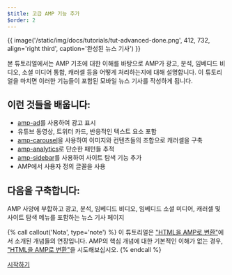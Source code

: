 ```yaml
---
$title: 고급 AMP 기능 추가
$order: 2
---
```


{{ image('/static/img/docs/tutorials/tut-advanced-done.png', 412, 732, align='right third', caption='완성된 뉴스 기사') }}


본 튜토리얼에서는 AMP 기초에 대한 이해를 바탕으로 AMP가 광고, 분석, 임베디드 비디오, 소셜 미디어 통합, 캐러셀 등을 어떻게 처리하는지에 대해 설명합니다. 이 튜토리얼을 마치면 이러한 기능들이 포함된 모바일 뉴스 기사를 작성하게 됩니다.

## 이런 것들을 배웁니다:

- [amp-ad](/docs/reference/components/amp-ad.html)를 사용하여 광고 표시
- 유튜브 동영상, 트위터 카드, 반응적인 텍스트 요소 포함
- [amp-carousel](/docs/reference/components/amp-carousel.html)을 사용하여 이미지와 컨텐츠들의 조합으로 캐러셀을 구축
- [amp-analytics](/docs/reference/components/amp-analytics.html)로 단순한 패턴들 추적
- [amp-sidebar](/docs/reference/components/amp-sidebar.html)를 사용하여 사이트 탐색 기능 추가
- AMP에서 사용자 정의 글꼴을 사용

## 다음을 구축합니다:

AMP 사양에 부합하고 광고, 분석, 임베디드 비디오, 임베디드 소셜 미디어, 캐러셀 및 사이트 탐색 메뉴를 포함하는 뉴스 기사 페이지

{% call callout('Nota', type='note') %}
이 튜토리얼은 ["HTML을 AMP로 변환"](/ko/docs/tutorials/converting.html)에서 소개된 개념들의 연장입니다. AMP의 핵심 개념에 대한 기본적인 이해가 없는 경우, ["HTML을 AMP로 변환"](/ko/docs/tutorials/converting.html)을 시도해보십시오.
{% endcall %}

<div class="start-button">
<a class="button" href="/ko/docs/tutorials/add_advanced/setting_up.html"><span class="arrow-next">시작하기</span></a>
</div>
